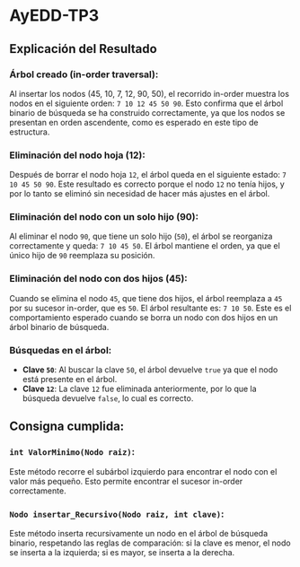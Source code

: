 # AyEDD-TP3

## Explicación del Resultado

### Árbol creado (in-order traversal):
Al insertar los nodos (45, 10, 7, 12, 90, 50), el recorrido in-order muestra los nodos en el siguiente orden:
`7 10 12 45 50 90`. Esto confirma que el árbol binario de búsqueda se ha construido correctamente, ya que los nodos se presentan en orden ascendente, como es esperado en este tipo de estructura.

### Eliminación del nodo hoja (12):
Después de borrar el nodo hoja `12`, el árbol queda en el siguiente estado:
`7 10 45 50 90`. Este resultado es correcto porque el nodo `12` no tenía hijos, y por lo tanto se eliminó sin necesidad de hacer más ajustes en el árbol.

### Eliminación del nodo con un solo hijo (90):
Al eliminar el nodo `90`, que tiene un solo hijo (`50`), el árbol se reorganiza correctamente y queda:
`7 10 45 50`. El árbol mantiene el orden, ya que el único hijo de `90` reemplaza su posición.

### Eliminación del nodo con dos hijos (45):
Cuando se elimina el nodo `45`, que tiene dos hijos, el árbol reemplaza a `45` por su sucesor in-order, que es `50`. El árbol resultante es:
`7 10 50`. Este es el comportamiento esperado cuando se borra un nodo con dos hijos en un árbol binario de búsqueda.

### Búsquedas en el árbol:
- **Clave `50`**: Al buscar la clave `50`, el árbol devuelve `true` ya que el nodo está presente en el árbol.
- **Clave `12`**: La clave `12` fue eliminada anteriormente, por lo que la búsqueda devuelve `false`, lo cual es correcto.

## Consigna cumplida:

### `int ValorMinimo(Nodo raiz)`:
Este método recorre el subárbol izquierdo para encontrar el nodo con el valor más pequeño. Esto permite encontrar el sucesor in-order correctamente.

### `Nodo insertar_Recursivo(Nodo raiz, int clave)`:
Este método inserta recursivamente un nodo en el árbol de búsqueda binario, respetando las reglas de comparación: si la clave es menor, el nodo se inserta a la izquierda; si es mayor, se inserta a la derecha.


